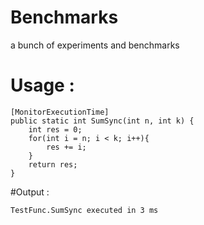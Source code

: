 # Benchmarks
a bunch of experiments and benchmarks

# Usage : 
```
[MonitorExecutionTime]
public static int SumSync(int n, int k) {
    int res = 0;
    for(int i = n; i < k; i++){
        res += i;
    }
    return res;
}
```
#Output : 
```
TestFunc.SumSync executed in 3 ms
```
